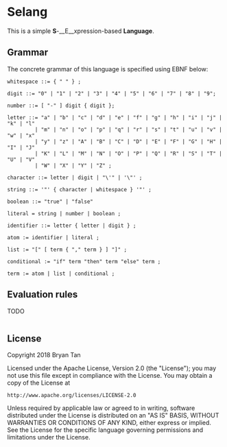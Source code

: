 # Selang

This is a simple __S__-__E__xpression-based __Language__.

## Grammar

The concrete grammar of this language is specified using EBNF below:

```plain
whitespace ::= { " " } ;

digit ::= "0" | "1" | "2" | "3" | "4" | "5" | "6" | "7" | "8" | "9";

number ::= [ "-" ] digit { digit };

letter ::= "a" | "b" | "c" | "d" | "e" | "f" | "g" | "h" | "i" | "j" | "k" | "l"
         | "m" | "n" | "o" | "p" | "q" | "r" | "s" | "t" | "u" | "v" | "w" | "x"
         | "y" | "z" | "A" | "B" | "C" | "D" | "E" | "F" | "G" | "H" | "I" | "J"
         | "K" | "L" | "M" | "N" | "O" | "P" | "Q" | "R" | "S" | "T" | "U" | "V"
         | "W" | "X" | "Y" | "Z" ;

character ::= letter | digit | "\'" | '\"' ;

string ::= '"' { character | whitespace } '"' ;

boolean ::= "true" | "false"

literal = string | number | boolean ;

identifier ::= letter { letter | digit } ;

atom := identifier | literal ;

list := "[" [ term { "," term } ] "]" ;

conditional := "if" term "then" term "else" term ;

term := atom | list | conditional ;
```

## Evaluation rules

TODO

```plain
```

## License

Copyright 2018 Bryan Tan

Licensed under the Apache License, Version 2.0 (the "License");
you may not use this file except in compliance with the License.
You may obtain a copy of the License at

    http://www.apache.org/licenses/LICENSE-2.0

Unless required by applicable law or agreed to in writing, software
distributed under the License is distributed on an "AS IS" BASIS,
WITHOUT WARRANTIES OR CONDITIONS OF ANY KIND, either express or implied.
See the License for the specific language governing permissions and
limitations under the License.
